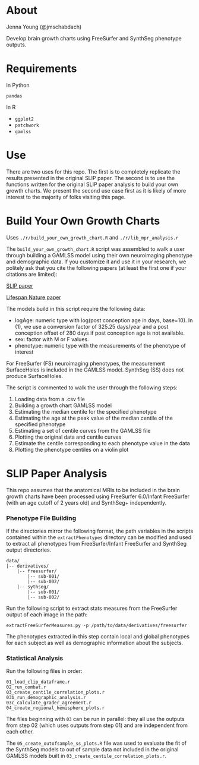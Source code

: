 # About

Jenna Young (@jmschabdach)

Develop brain growth charts using FreeSurfer and SynthSeg phenotype outputs.

# Requirements

In Python

```
pandas
```

In R

- `ggplot2`
- `patchwork`
- `gamlss`

# Use

There are two uses for this repo. The first is to completely replicate the results presented in the original SLIP paper. The second is to use the functions written for the original SLIP paper analysis to build your own growth charts. We present the second use case first as it is likely of more interest to the majority of folks visiting this page. 

# Build Your Own Growth Charts

Uses `./r/build_your_own_growth_chart.R` and `./r/lib_mpr_analysis.r` 


The `build_your_own_growth_chart.R` script was assembled to walk a user through building a GAMLSS model using their own neuroimaging phenotype and demographic data. If you customize it and use it in your research, we politely ask that you cite the following papers (at least the first one if your citations are limited):

[SLIP paper](https://www.medrxiv.org/content/10.1101/2023.01.13.23284533v1)

[Lifespan Nature paper](https://www.nature.com/articles/s41586-022-04554-y)


The models build in this script require the following data:
- logAge: numeric type with log(post conception age in days, base=10). In (1), we use a conversion factor of 325.25 days/year and a post conception offset of 280 days if post conception age is not available.
- sex: factor with M or F values.
- phenotype: numeric type with the measurements of the phenotype of interest

For FreeSurfer (FS) neuroimaging phenotypes, the measurement SurfaceHoles is included in the GAMLSS model. SynthSeg (SS) does not produce SurfaceHoles.

The script is commented to walk the user through the following steps:
1. Loading data from a .csv file
2. Building a growth chart GAMLSS model
3. Estimating the median centile for the specified phenotype
4. Estimating the age at the peak value of the median centile of the specified phenotype
5. Estimating a set of centile curves from the GAMLSS file
6. Plotting the original data and centile curves
7. Estimate the centile corresponding to each phenotype value in the data
8. Plotting the phenotype centiles on a violin plot

# SLIP Paper Analysis

This repo assumes that the anatomical MRIs to be included in the brain growth charts have been processed using FreeSurfer 6.0/Infant FreeSurfer (with an age cutoff of 2 years old) and SynthSeg+ independently. 

### Phenotype File Building

If the directories mirror the following format, the path variables in the scripts contained within the `extractPhenotypes` directory can be modified and used to extract all phenotypes from FreeSurfer/Infant FreeSurfer and SynthSeg output directories. 

```
data/
|-- derivatives/
    |-- freesurfer/
        |-- sub-001/
        |-- sub-002/
    |-- sythseg/
        |-- sub-001/
        |-- sub-002/

```

Run the following script to extract stats measures from the FreeSurfer output of each image in the path:

`extractFreeSurferMeasures.py -p /path/to/data/derivatives/freesurfer`

The phenotypes extracted in this step contain local and global phenotypes for each subject as well as demographic information about the subjects.

### Statistical Analysis

Run the following files in order:
```
01_load_clip_dataframe.r
02_run_combat.r
03_create_centile_correlation_plots.r
03b_run_demographic_analysis.r
03c_calculate_grader_agreement.r
04_create_regional_hemisphere_plots.r
```

The files beginning with `03` can be run in parallel: they all use the outputs from step 02 (which uses outputs from step 01) and are independent from each other.

The `05_create_outofsample_ss_plots.R` file was used to evaluate the fit of the SynthSeg models to out of sample data not included in the original GAMLSS models built in `03_create_centile_correlation_plots.r`.
